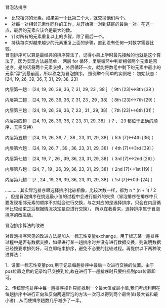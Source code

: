 
 冒泡法排序<br/>  

 <li>比较相邻的元素。如果第一个比第二个大，就交换他们两个。</li>  
 <li>对每一对相邻元素作同样的工作，从开始第一对到结尾的最后一对。在这一点，最后的元素应该会是最大的数。</li>  
 <li>针对所有的元素重复以上的步骤，除了最后一个。</li>  
 <li>持续每次对越来越少的元素重复上面的步骤，直到没有任何一对数字需要比较。</li>  
冒泡排序可以算是最经典的排序算法了，记得小弟上学时最先接触的也就是这个算法了，因为实现方法最简单，
两层 for 循环，里层循环中判断相邻两个元素是否逆序，是的话将两个元素交换，外层循环一次，就能将数组中剩下的元素中最小的元素“浮”到最前面，所以称之为冒泡排序。
照例举个简单的实例吧：
初始状态：   [24, 19, 26, 39, 36, 7, 31, 29, 38, 23]  
  
内层第一趟： [24, 19, 26, 39, 36, 7, 31, 29, 23 , 38 ] （ 9th [23]<->8th [38 ）  
  
内层第二趟： [24, 19, 26, 39, 36, 7, 31, 23 , 29 , 38] （ 8th [23]<->7th [29] ）  
  
内层第三趟： [24, 19, 26, 39, 36, 7, 23 , 31 , 29, 38] （ 7th [23]<->6th [31] ）  
  
内层第四趟： [24, 19, 26, 39, 36, 7, 23, 31, 29, 38] （ 7 、 23 都位于正确的顺序，无需交换）  
  
内层第五趟： [24, 19, 26, 39, 7 , 36 , 23, 31, 29, 38] （ 5th [7]<->4th [36] ）  
  
内层第六趟： [24, 19, 26, 7 , 39 , 36, 23, 31, 29, 38] （ 4th [7]<->3rd [39] ）  
  
内层第七趟： [24, 19, 7 , 26 , 39, 36, 23, 31, 29, 38] （ 3rd [7]<->2nd [26] ）  
  
内层第八趟： [24, 7 , 19 , 26, 39, 36, 23, 31, 29, 38] （ 2nd [7]<->1st [19] ）  
  
内层第九趟： [7 , 24 , 19, 26, 39, 36, 23, 31, 29, 38] （ 1st [7]<->0th [24] ）  
  
……… .
其实冒泡排序跟选择排序比较相像，比较次数一样，都为 n * (n + 1) / 2 ，
但是冒泡排序在挑选最小值的过程中会进行额外的交换（冒泡排序在排序中只要发现相邻元素的顺序不对就会进行交换，与之对应的是选择排序，只会在内层循环比较结束之后根据情况决定是否进行交换），
所以在我看来，选择排序属于冒泡排序的改进版。

冒泡排序算法的改进

对冒泡排序常见的改进方法是加入一标志性变量exchange，用于标志某一趟排序过程中是否有数据交换，如果进行某一趟排序时并没有进行数据交换，则说明数据已经按要求排列好，可立即结束排序，避免不必要的比较过程。再提供以下两种改进算法：

1．设置一标志性变量pos,用于记录每趟排序中最后一次进行交换的位置。由于pos位置之后的记录均已交换到位,故在进行下一趟排序时只要扫描到pos位置即可。

2．传统冒泡排序中每一趟排序操作只能找到一个最大值或最小值,我们考虑利用在每趟排序中进行正向和反向两遍冒泡的方法一次可以得到两个最终值(最大者和最小者) , 从而使排序趟数几乎减少了一半。

